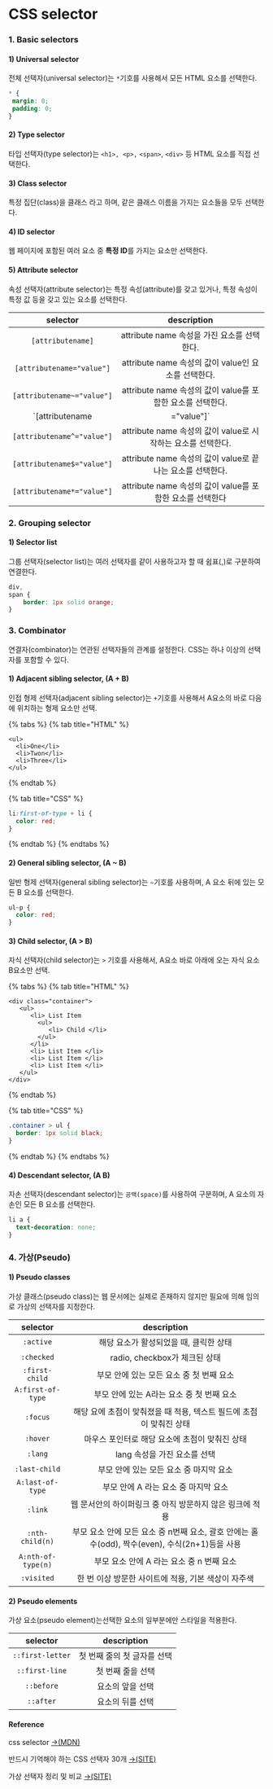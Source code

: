 # CSS selector

### 1. Basic selectors

#### 1\) Universal selector

전체 선택자\(universal selector\)는 `*`기호를 사용해서 모든 HTML 요소를 선택한다.

```css
* {
 margin: 0;
 padding: 0;
}
```

#### 2\) Type selector

타입 선택자\(type selector\)는 `<h1>, <p>,` `<span>`, `<div>` 등 HTML 요소를 직접 선택한다.

#### 3\) Class selector

특정 집단\(class\)을 클래스 라고 하며, 같은 클래스 이름을 가지는 요소들을 모두 선택한다.

#### 4\) ID selector

웹 페이지에 포함된 여러 요소 중 **특정 ID**를 가지는 요소만 선택한다.

#### 5\) Attribute selector

속성 선택자\(attribute selector\)는 특정 속성\(attribute\)를 갖고 있거나, 특정 속성이 특정 값 등을 갖고 있는 요소를 선택한다.

| selector | description |
| :---: | :---: |
| `[attributename]` | attribute name 속성을 가진 요소를 선택한다. |
| `[attributename="value"]` | attribute name 속성의 값이 value인 요소를 선택한다. |
| `[attributename~="value"]` | attribute name 속성의 값이 value를 포함한 요소를 선택한다. |
| `[attributename|="value"]` | attribute name 속성의 값이 value이거나 value~로 시작하는 요소를 선택한다. |
| `[attributename^="value"]` | attribute name 속성의 값이 value로 시작하는 요소를 선택한다. |
| `[attributename$="value"]` | attribute name 속성의 값이 value로 끝나는 요소를 선택한다. |
| `[attributename*="value"]` | attribute name 속성의 값이 value를 포함한 요소를 선택한다 |

### 2. Grouping selector 

#### 1\) Selector list

그룹 선택자\(selector list\)는 여러 선택자를 같이 사용하고자 할 때 쉼표\(,\)로 구분하여 연결한다.

```css
div,
span {
	border: 1px solid orange;
}
```

### 3. Combinator

연결자\(combinator\)는 연관된 선택자들의 관계를 설정한다.  CSS는 하나 이상의 선택자를 포함할 수 있다.

#### 1\) Adjacent sibling selector, \(A + B\)

인접 형제 선택자\(adjacent sibling selector\)는 `+`기호를 사용해서 A요소의 바로 다음에 위치하는 형제 요소만 선택.

{% tabs %}
{% tab title="HTML" %}
```markup
<ul>
  <li>One</li>
  <li>Twon</li>
  <li>Three</li>
</ul>
```
{% endtab %}

{% tab title="CSS" %}
```css
li:first-of-type + li {
  color: red;
}
```
{% endtab %}
{% endtabs %}

#### 2\) General sibling selector, \(A ~ B\)

일반 형제 선택자\(general sibling selector\)는 `~`기호를 사용하며, A 요소 뒤에 있는 모든 B 요소를 선택한다.

```css
ul~p {
  color: red;
}
```

#### 3\) Child selector, \(A &gt; B\)

자식 선택자\(child selector\)는  `>`  기호를 사용해서,  A요소 바로 아래에 오는 자식 요소 B요소만 선택.

{% tabs %}
{% tab title="HTML" %}
```markup
<div class="container">
   <ul>
      <li> List Item
        <ul>
           <li> Child </li>
        </ul>
      </li>
      <li> List Item </li>
      <li> List Item </li>
      <li> List Item </li>
   </ul>
</div>
```
{% endtab %}

{% tab title="CSS" %}
```css
.container > ul {
  border: 1px solid black;
}
```
{% endtab %}
{% endtabs %}

#### 4\) Descendant selector, \(A B\)

자손 선택자\(descendant selector\)는 `공백(space)`를 사용하여 구분하며, A 요소의 자손인 모든 B 요소를 선택한다.

```css
li a {
  text-decoration: none;
}
```

### 4. 가상\(Pseudo\)  <a id="reference"></a>

#### 1\) Pseudo classes

가상 클래스\(pseudo class\)는 웹 문서에는 실제로 존재하지 않지만 필요에 의해 임의로 가상의 선택자를 지정한다.

| selector | description |
| :---: | :---: |
| `:active` | 해당 요소가 활성되었을 때, 클릭한 상태 |
| `:checked` | radio, checkbox가 체크된 상태 |
| `:first-child` | 부모 안에 있는 모든 요소 중 첫 번째 요소 |
| `A:first-of-type` | 부모 안에 있는 A라는 요소 중 첫 번째 요소 |
| `:focus` | 해당 요에 초점이 맞춰졌을 때 적용, 텍스트 필드에 초점이 맞춰진 상태 |
| `:hover` | 마우스 포인터로 해당 요소에 초점이 맞춰진 상태 |
| `:lang` | lang 속성을 가진 요소를 선택 |
| `:last-child` | 부모 안에 있는 모든 요소 중 마지막 요소 |
| `A:last-of-type` |  부모 안에 A 라는 요소 중 마지막 요소 |
| `:link` | 웹 문서안의 하이퍼링크 중 아직 방문하지 않은 링크에 적용 |
| `:nth-child(n)` | 부모 요소 안에 모든 요소 중 n번째 요소, 괄호 안에는 홀수\(odd\), 짝수\(even\), 수식\(2n+1\)등을 사용 |
| `A:nth-of-type(n)` | 부모 요소 안에 A 라는 요소 중 n 번째 요소 |
| `:visited` | 한 번 이상 방문한 사이트에 적용, 기본 색상이 자주색 |

#### 2\) Pseudo elements

가상 요소\(pseudo element\)는선택한 요소의 일부분에만 스타일을 적용한다.

| selector | description |
| :---: | :---: |
| `::first-letter` | 첫 번째 줄의 첫 글자를 선택 |
| `::first-line` | 첫 번째 줄을 선택 |
| `::before` | 요소의 앞을 선택 |
| `::after` | 요소의 뒤를 선택 |

#### Reference

css selector [→\(MDN\)](https://developer.mozilla.org/en-US/docs/Learn/CSS/Styling_text/Fundamentals)

반드시 기억해야 하는 CSS 선택자 30개 [→\(SITE\)﻿](https://code.tutsplus.com/ko/tutorials/the-30-css-selectors-you-must-memorize--net-16048)

가상 선택자 정리 및 비교 [→\(SITE\)﻿](https://lalacode.tistory.com/6)

